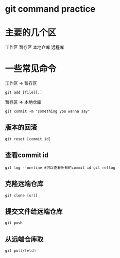 # git command practice

# 主要的几个区
工作区
暂存区
本地仓库
远程库

# 一些常见命令
工作区 => 暂存区 

`
git add [file][.]
`

暂存区 => 本地仓库

`
git commit -m "something you wanna say"
`

## 版本的回滚

`
git reset [commit id]
`

查看commit id
---

`
git log --oneline
#可以查看所有的commit id
git reflog
`

## 克隆远端仓库

`
git clone [url]
`

## 提交文件给远端仓库

`
git push
`

## 从远端仓库取

`
git pull/fetch
`





